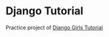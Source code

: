 Django Tutorial
===============

Practice project of [Django Girls Tutorial](https://www.gitbook.com/book/djangogirls/djangogirls-tutorial/details)
